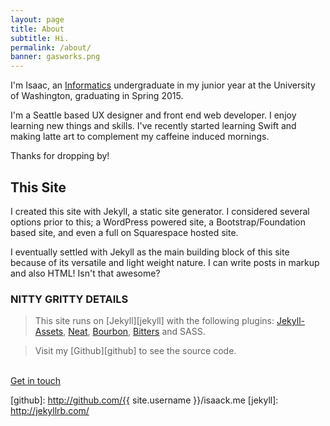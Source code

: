 ```yaml
---
layout: page
title: About
subtitle: Hi.
permalink: /about/
banner: gasworks.png
---
```


I'm Isaac, an [Informatics][info] undergraduate in my junior year at the University of Washington, graduating in Spring 2015.

I'm a Seattle based UX designer and front end web developer. I enjoy learning new things and skills. I've recently started learning Swift and making latte art to complement my caffeine induced mornings.

Thanks for dropping by!

## This Site
I created this site with Jekyll, a static site generator. I considered several options prior to this; a WordPress powered site, a Bootstrap/Foundation based site, and even a full on Squarespace hosted site.

I eventually settled with Jekyll as the main building block of this site because of its versatile and light weight nature. I can write posts in markup and also HTML! Isn't that awesome?

<div class="skills">
	<h3>NITTY GRITTY DETAILS</h3>
</div>

> This site runs on [Jekyll][jekyll] with the following plugins: [Jekyll-Assets][1], [Neat][2], [Bourbon][3], [Bitters][4] and SASS.

> Visit my [Github][github] to see the source code.

<br>

<a href="mailto:kuek.isaac@gmail.com" class="button">
	Get in touch
</a>

[info]: https://ischool.uw.edu/
[github]: http://github.com/{{ site.username }}/isaack.me
[jekyll]: http://jekyllrb.com/

[1]: https://github.com/ixti/jekyll-assets
[2]: http://bourbon.io/
[3]: http://neat.bourbon.io/
[4]: http://bitters.bourbon.io/
